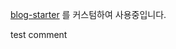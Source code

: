 [blog-starter](https://github.com/vercel/next.js/tree/canary/examples/blog-starter) 를 커스텀하여 사용중입니다.

test comment